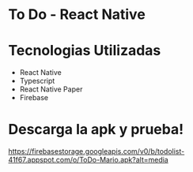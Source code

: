 # To Do  - React Native

# Tecnologias Utilizadas

 * React Native
 * Typescript
 * React Native Paper
 * Firebase
 
 
 # Descarga la apk y prueba!
  
  https://firebasestorage.googleapis.com/v0/b/todolist-41f67.appspot.com/o/ToDo-Mario.apk?alt=media

